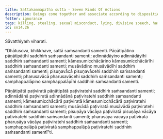 ```yaml
---
title: Sattakammapatha sutta - Seven Kinds Of Actions
description: Beings come together and associate according to disposition. Those who speak divisively come together and associate with those who speak divisively; and six other kinds of actions are mentioned.
fetter: ignorance
tags: killing, stealing, sexual misconduct, lying, divisive speech, harsh speech, frivolous chatter, beings, friendship, sn, sn12-21, sn14
id: sn14.26
---
```


Sāvatthiyaṁ viharati.

“Dhātusova, bhikkhave, sattā saṁsandanti samenti. Pāṇātipātino pāṇātipātīhi saddhiṁ saṁsandanti samenti; adinnādāyino adinnādāyīhi saddhiṁ saṁsandanti samenti; kāmesumicchācārino kāmesumicchācārīhi saddhiṁ saṁsandanti samenti; musāvādino musāvādīhi saddhiṁ saṁsandanti samenti; pisuṇavācā pisuṇavācehi saddhiṁ saṁsandanti samenti; pharusavācā pharusavācehi saddhiṁ saṁsandanti samenti; samphappalāpino samphappalāpīhi saddhiṁ saṁsandanti samenti.

Pāṇātipātā paṭiviratā pāṇātipātā paṭiviratehi saddhiṁ saṁsandanti samenti; adinnādānā paṭiviratā adinnādānā paṭiviratehi saddhiṁ saṁsandanti samenti; kāmesumicchācārā paṭiviratā kāmesumicchācārā paṭiviratehi saddhiṁ saṁsandanti samenti; musāvādā paṭiviratā musāvādā paṭiviratehi saddhiṁ saṁsandanti samenti; pisuṇāya vācāya paṭiviratā pisuṇāya vācāya paṭiviratehi saddhiṁ saṁsandanti samenti; pharusāya vācāya paṭiviratā pharusāya vācāya paṭiviratehi saddhiṁ saṁsandanti samenti; samphappalāpā paṭiviratā samphappalāpā paṭiviratehi saddhiṁ saṁsandanti samentī”ti.